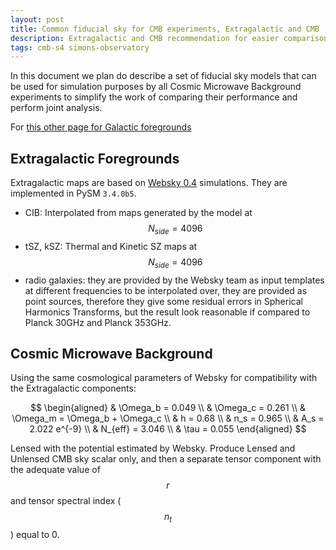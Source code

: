 ```yaml
---
layout: post
title: Common fiducial sky for CMB experiments, Extragalactic and CMB
description: Extragalactic and CMB recommendation for easier comparison across instruments
tags: cmb-s4 simons-observatory
---
```


In this document we plan do describe a set of fiducial sky models that can be used for simulation purposes by all Cosmic Microwave Background experiments to simplify the work of comparing their performance and perform joint analysis.

For [this other page for Galactic foregrounds](https://galsci.github.io/blog/2022/common-fiducial-sky/)

## Extragalactic Foregrounds

Extragalactic maps are based on [Websky 0.4](https://mocks.cita.utoronto.ca/index.php/WebSky_Extragalactic_CMB_Mocks) simulations. They are implemented in PySM `3.4.0b5`.

* CIB: Interpolated from maps generated by the model at $$N_{side}=4096$$
* tSZ, kSZ: Thermal and Kinetic SZ maps at $$N_{side}=4096$$
* radio galaxies: they are provided by the Websky team as input templates at different frequencies to be interpolated over, they are provided as point sources, therefore they give some residual errors in Spherical Harmonics Transforms, but the result look reasonable if compared to Planck 30GHz and Planck 353GHz.

## Cosmic Microwave Background

Using the same cosmological parameters of Websky for compatibility with the Extragalactic components:

$$
    \begin{aligned}
    & \Omega_b = 0.049 \\
    & \Omega_c = 0.261 \\
    & \Omega_m = \Omega_b + \Omega_c \\
    & h = 0.68 \\
    & n_s = 0.965 \\
    & A_s = 2.022 e^{-9} \\
    & N_{eff} = 3.046 \\
    & \tau = 0.055
    \end{aligned}
$$

Lensed with the potential estimated by Websky.
Produce Lensed and Unlensed CMB sky scalar only, and then a separate tensor component with the adequate value of $$r$$ and tensor spectral index ($$n_t$$) equal to 0.

